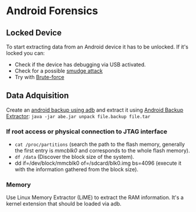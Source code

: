 # Android Forensics

## Locked Device

To start extracting data from an Android device it has to be unlocked. If it's locked you can:

* Check if the device has debugging via USB activated.
* Check for a possible [smudge attack](https://www.usenix.org/legacy/event/woot10/tech/full_papers/Aviv.pdf)
* Try with [Brute-force](https://www.cultofmac.com/316532/this-brute-force-device-can-crack-any-iphones-pin-code/)

## Data Adquisition

Create an [android backup using adb](mobile-apps-pentesting/android-app-pentesting/adb-commands.md#backup) and extract it using [Android Backup Extractor](https://sourceforge.net/projects/adbextractor/): `java -jar abe.jar unpack file.backup file.tar`

### If root access or physical connection to JTAG interface

* `cat /proc/partitions` \(search the path to the flash memory, generally the first entry is _mmcblk0_ and corresponds to the whole flash memory\).
* `df /data` \(Discover the block size of the system\).
* dd if=/dev/block/mmcblk0 of=/sdcard/blk0.img bs=4096 \(execute it with the information gathered from the block size\).

### Memory

Use Linux Memory Extractor \(LiME\) to extract the RAM information. It's a kernel extension that should be loaded via adb.

